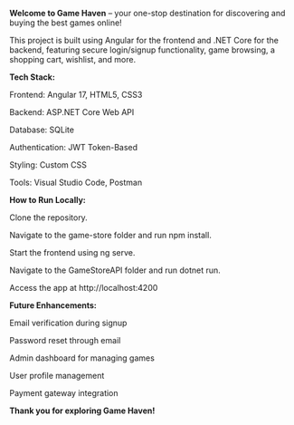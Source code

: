 **Welcome to Game Haven** – your one-stop destination for discovering and buying the best games online!

This project is built using Angular for the frontend and .NET Core for the backend, featuring secure login/signup functionality, game browsing, a shopping cart, wishlist, and more.

**Tech Stack:**

Frontend: Angular 17, HTML5, CSS3

Backend: ASP.NET Core Web API

Database: SQLite

Authentication: JWT Token-Based

Styling: Custom CSS

Tools: Visual Studio Code, Postman

**How to Run Locally:**

Clone the repository.

Navigate to the game-store folder and run npm install.

Start the frontend using ng serve.

Navigate to the GameStoreAPI folder and run dotnet run.

Access the app at http://localhost:4200

**Future Enhancements:**

Email verification during signup

Password reset through email

Admin dashboard for managing games

User profile management

Payment gateway integration

**Thank you for exploring Game Haven!**


